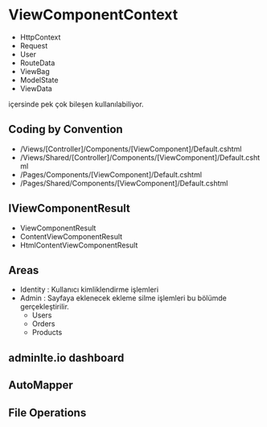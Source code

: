 # ViewComponentContext
- HttpContext
- Request
- User
- RouteData
- ViewBag
- ModelState
- ViewData

içersinde pek çok bileşen kullanılabiliyor. 


## Coding by Convention   

- /Views/[Controller]/Components/[ViewComponent]/Default.cshtml
- /Views/Shared/[Controller]/Components/[ViewComponent]/Default.cshtml
- /Pages/Components/[ViewComponent]/Default.cshtml
- /Pages/Shared/Components/[ViewComponent]/Default.cshtml


## IViewComponentResult 

- ViewComponentResult
- ContentViewComponentResult
- HtmlContentViewComponentResult



## Areas 

- Identity  : Kullanıcı kimliklendirme işlemleri
- Admin     : Sayfaya eklenecek ekleme silme işlemleri bu bölümde gerçekleştirilir. 
    * Users
    * Orders
    * Products


## adminlte.io   dashboard 

## AutoMapper

## File Operations 


